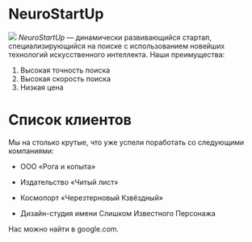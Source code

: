 # NeuroStartUp
![](https://netology-code.github.io/git-homeworks/introduction/assets/logo.png)
*NeuroStartUp* — динамически развивающийся стартап, специализирующийся на поиске с использованием новейших технологий искусственного интеллекта.
Наши преимущества:
1. Высокая точность поиска
2. Высокая скорость поиска
3. Низкая цена

# Список клиентов

Мы на столько крутые, что уже успели поработать со следующими компаниями:

* ООО «Рога и копыта»

* Издательство «Читый лист»

* Космопорт «Черезтерновый Кзвёздный»

* Дизайн-студия имени Слишком Известного Персонажа

Нас можно найти в google.com.
